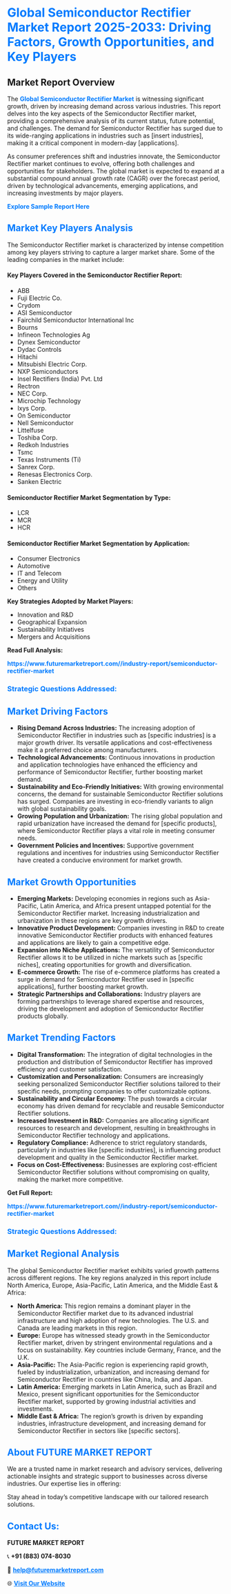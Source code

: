 <h1 style="color: #007BFF;">Global Semiconductor Rectifier Market Report 2025-2033: Driving Factors, Growth Opportunities, and Key Players</h1>

<section id="overview">
<h2>Market Report Overview</h2>
<p>The <a href="https://www.futuremarketreport.com//industry-report/semiconductor-rectifier-market" style="color: #007BFF; text-decoration: none;"><strong>Global Semiconductor Rectifier Market</strong></a> is witnessing significant growth, driven by increasing demand across various industries. This report delves into the key aspects of the Semiconductor Rectifier market, providing a comprehensive analysis of its current status, future potential, and challenges. The demand for Semiconductor Rectifier has surged due to its wide-ranging applications in industries such as [insert industries], making it a critical component in modern-day [applications].</p>
<p>As consumer preferences shift and industries innovate, the Semiconductor Rectifier market continues to evolve, offering both challenges and opportunities for stakeholders. The global market is expected to expand at a substantial compound annual growth rate (CAGR) over the forecast period, driven by technological advancements, emerging applications, and increasing investments by major players.</p>
</section>

<section id="overview">
<p><a href="https://www.futuremarketreport.com//request-sample/reportId=75860" style="color: #007BFF; text-decoration: none;"><strong>Explore Sample Report Here</strong></a></p>
</section>

<section id="key-players">
<h2 style="color: #007BFF;">Market Key Players Analysis</h2>
<p>The Semiconductor Rectifier market is characterized by intense competition among key players striving to capture a larger market share. Some of the leading companies in the market include:</p>
<h4>Key Players Covered in the Semiconductor Rectifier Report:</h4>
<ul><li>ABB</li><li>Fuji Electric Co.</li><li>Crydom</li><li>ASI Semiconductor</li><li>Fairchild Semiconductor International Inc</li><li>Bourns</li><li>Infineon Technologies Ag</li><li>Dynex Semiconductor</li><li>Dydac Controls</li><li>Hitachi</li><li>Mitsubishi Electric Corp.</li><li>NXP Semiconductors</li><li>Insel Rectifiers (India) Pvt. Ltd</li><li>Rectron</li><li>NEC Corp.</li><li>Microchip Technology</li><li>Ixys Corp.</li><li>On Semiconductor</li><li>Nell Semiconductor</li><li>Littelfuse</li><li>Toshiba Corp.</li><li>Redkoh Industries</li><li>Tsmc</li><li>Texas Instruments (Ti)</li><li>Sanrex Corp.</li><li>Renesas Electronics Corp.</li><li>Sanken Electric</li></ul>
<h4>Semiconductor Rectifier Market Segmentation by Type:</h4>
<ul><li>LCR</li><li>MCR</li><li>HCR</li></ul>

<h4>Semiconductor Rectifier Market Segmentation by Application:</h4>
<ul><li>Consumer Electronics</li><li>Automotive</li><li>IT and Telecom</li><li>Energy and Utility</li><li>Others</li></ul>
<p><strong>Key Strategies Adopted by Market Players:</strong></p>
<ul>
<li>Innovation and R&D</li>
<li>Geographical Expansion</li>
<li>Sustainability Initiatives</li>
<li>Mergers and Acquisitions</li>
</ul>
</section>

<section>
<p><strong>Read Full Analysis: </strong></p><a href="https://www.futuremarketreport.com//industry-report/semiconductor-rectifier-market" style="color: #007BFF; text-decoration: none;"><strong>https://www.futuremarketreport.com//industry-report/semiconductor-rectifier-market</strong></a>
<h3 style="color: #007BFF;">Strategic Questions Addressed:</h3>
</section>

<section id="driving-factors">
<h2 style="color: #007BFF;">Market Driving Factors</h2>
<ul>
<li><strong>Rising Demand Across Industries:</strong> The increasing adoption of Semiconductor Rectifier in industries such as [specific industries] is a major growth driver. Its versatile applications and cost-effectiveness make it a preferred choice among manufacturers.</li>
<li><strong>Technological Advancements:</strong> Continuous innovations in production and application technologies have enhanced the efficiency and performance of Semiconductor Rectifier, further boosting market demand.</li>
<li><strong>Sustainability and Eco-Friendly Initiatives:</strong> With growing environmental concerns, the demand for sustainable Semiconductor Rectifier solutions has surged. Companies are investing in eco-friendly variants to align with global sustainability goals.</li>
<li><strong>Growing Population and Urbanization:</strong> The rising global population and rapid urbanization have increased the demand for [specific products], where Semiconductor Rectifier plays a vital role in meeting consumer needs.</li>
<li><strong>Government Policies and Incentives:</strong> Supportive government regulations and incentives for industries using Semiconductor Rectifier have created a conducive environment for market growth.</li>
</ul>
</section>

<section id="growth-opportunities">
<h2 style="color: #007BFF;">Market Growth Opportunities</h2>
<ul>
<li><strong>Emerging Markets:</strong> Developing economies in regions such as Asia-Pacific, Latin America, and Africa present untapped potential for the Semiconductor Rectifier market. Increasing industrialization and urbanization in these regions are key growth drivers.</li>
<li><strong>Innovative Product Development:</strong> Companies investing in R&D to create innovative Semiconductor Rectifier products with enhanced features and applications are likely to gain a competitive edge.</li>
<li><strong>Expansion into Niche Applications:</strong> The versatility of Semiconductor Rectifier allows it to be utilized in niche markets such as [specific niches], creating opportunities for growth and diversification.</li>
<li><strong>E-commerce Growth:</strong> The rise of e-commerce platforms has created a surge in demand for Semiconductor Rectifier used in [specific applications], further boosting market growth.</li>
<li><strong>Strategic Partnerships and Collaborations:</strong> Industry players are forming partnerships to leverage shared expertise and resources, driving the development and adoption of Semiconductor Rectifier products globally.</li>
</ul>
</section>

<section id="trending-factors">
<h2 style="color: #007BFF;">Market Trending Factors</h2>
<ul>
<li><strong>Digital Transformation:</strong> The integration of digital technologies in the production and distribution of Semiconductor Rectifier has improved efficiency and customer satisfaction.</li>
<li><strong>Customization and Personalization:</strong> Consumers are increasingly seeking personalized Semiconductor Rectifier solutions tailored to their specific needs, prompting companies to offer customizable options.</li>
<li><strong>Sustainability and Circular Economy:</strong> The push towards a circular economy has driven demand for recyclable and reusable Semiconductor Rectifier solutions.</li>
<li><strong>Increased Investment in R&D:</strong> Companies are allocating significant resources to research and development, resulting in breakthroughs in Semiconductor Rectifier technology and applications.</li>
<li><strong>Regulatory Compliance:</strong> Adherence to strict regulatory standards, particularly in industries like [specific industries], is influencing product development and quality in the Semiconductor Rectifier market.</li>
<li><strong>Focus on Cost-Effectiveness:</strong> Businesses are exploring cost-efficient Semiconductor Rectifier solutions without compromising on quality, making the market more competitive.</li>
</ul>
</section>

<section>
<p><strong>Get Full Report: </strong></p><a href="https://www.futuremarketreport.com//industry-report/semiconductor-rectifier-market" style="color: #007BFF; text-decoration: none;"><strong>https://www.futuremarketreport.com//industry-report/semiconductor-rectifier-market</strong></a>
<h3 style="color: #007BFF;">Strategic Questions Addressed:</h3>
</section>


<section id="regional-analysis">
<h2 style="color: #007BFF;">Market Regional Analysis</h2>
<p>The global Semiconductor Rectifier market exhibits varied growth patterns across different regions. The key regions analyzed in this report include North America, Europe, Asia-Pacific, Latin America, and the Middle East & Africa:</p>
<ul>
<li><strong>North America:</strong> This region remains a dominant player in the Semiconductor Rectifier market due to its advanced industrial infrastructure and high adoption of new technologies. The U.S. and Canada are leading markets in this region.</li>
<li><strong>Europe:</strong> Europe has witnessed steady growth in the Semiconductor Rectifier market, driven by stringent environmental regulations and a focus on sustainability. Key countries include Germany, France, and the U.K.</li>
<li><strong>Asia-Pacific:</strong> The Asia-Pacific region is experiencing rapid growth, fueled by industrialization, urbanization, and increasing demand for Semiconductor Rectifier in countries like China, India, and Japan.</li>
<li><strong>Latin America:</strong> Emerging markets in Latin America, such as Brazil and Mexico, present significant opportunities for the Semiconductor Rectifier market, supported by growing industrial activities and investments.</li>
<li><strong>Middle East & Africa:</strong> The region’s growth is driven by expanding industries, infrastructure development, and increasing demand for Semiconductor Rectifier in sectors like [specific sectors].</li>
</ul>
</section>

<footer>
<h2 style="color: #007BFF;">About FUTURE MARKET REPORT</h2>
<p>We are a trusted name in market research and advisory services, delivering actionable insights and strategic support to businesses across diverse industries. Our expertise lies in offering:</p>

<p>Stay ahead in today’s competitive landscape with our tailored research solutions.</p>

<h2 style="color: #007BFF;">Contact Us:</h2>
<p><strong>FUTURE MARKET REPORT</strong></p>
<p>📞 <strong>+91 (883) 074-8030</strong></p>
<p>📧 <strong><a href="mailto:help@futuremarketreport.com" style="color: #007BFF;">help@futuremarketreport.com</a></strong></p>
<p>🌐 <strong><a href="https://www.futuremarketreport.com/" style="color: #007BFF;">Visit Our Website</a></strong></p>
</footer>